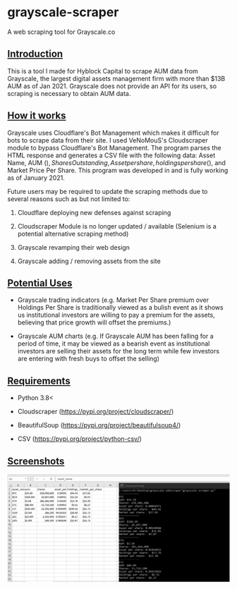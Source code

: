 # grayscale-scraper
A web scraping tool for Grayscale.co




<h2><u><b>Introduction</b></u></h2>

This is a tool I made for Hyblock Capital to scrape AUM data from Grayscale, the largest digital assets management firm with more than $13B AUM as of Jan 2021.
Grayscale does not provide an API for its users, so scraping is necessary to obtain AUM data.




<h2><u><b>How it works</b></u></h2>

Grayscale uses Cloudflare's Bot Management which makes it difficult for bots to scrape data from their site. I used VeNoMouS's Cloudscraper module to bypass Cloudflare's Bot Management. The program parses the HTML response and generates a CSV file with the following data: Asset Name, AUM ($), Shares Outstanding, Asset per share, holdings per share ($), and Market Price Per Share. This program was developed in and is fully working as of January 2021. 
  
Future users may be required to update the scraping methods due to several reasons such as but not limited to: 

1) Cloudflare deploying new defenses against scraping 

2) Cloudscraper Module is no longer updated / available (Selenium is a potential alternative scraping method)

3) Grayscale revamping their web design

4) Grayscale adding / removing assets from the site




<h2><u><b>Potential Uses</b></u></h2>

- Grayscale trading indicators (e.g. Market Per Share premium over Holdings Per Share is traditionally viewed as a bulish event as it shows us institutional investors are willing to pay a premium for the assets, believing that price growth will offset the premiums.)

- Grayscale AUM charts (e.g. If Grayscale AUM has been falling for a period of time, it may be viewed as a bearish event as institutional investors are selling their assets for the long term while few investors are entering with fresh buys to offset the selling)




<h2><u><b>Requirements</b></u></h2>

- Python 3.8< 

- Cloudscraper (https://pypi.org/project/cloudscraper/)

- BeautifulSoup (https://pypi.org/project/beautifulsoup4/)

- CSV (https://pypi.org/project/python-csv/)




<h2><u><b>Screenshots</b></u></h2>

![Image of scraper](https://github.com/harold-swy/grayscale-scraper/blob/main/Screenshot.png)
